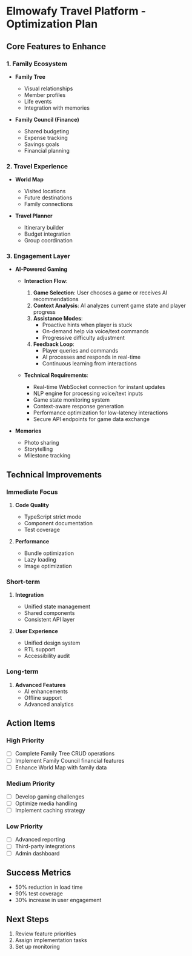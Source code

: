 # Elmowafy Travel Platform - Optimization Plan

## Core Features to Enhance

### 1. Family Ecosystem
- **Family Tree**
  - Visual relationships
  - Member profiles
  - Life events
  - Integration with memories

- **Family Council (Finance)**
  - Shared budgeting
  - Expense tracking
  - Savings goals
  - Financial planning

### 2. Travel Experience
- **World Map**
  - Visited locations
  - Future destinations
  - Family connections

- **Travel Planner**
  - Itinerary builder
  - Budget integration
  - Group coordination

### 3. Engagement Layer
- **AI-Powered Gaming**
  - **Interaction Flow**:
    1. **Game Selection**: User chooses a game or receives AI recommendations
    2. **Context Analysis**: AI analyzes current game state and player progress
    3. **Assistance Modes**:
       - Proactive hints when player is stuck
       - On-demand help via voice/text commands
       - Progressive difficulty adjustment
    4. **Feedback Loop**:
       - Player queries and commands
       - AI processes and responds in real-time
       - Continuous learning from interactions
  
  - **Technical Requirements**:
    - Real-time WebSocket connection for instant updates
    - NLP engine for processing voice/text inputs
    - Game state monitoring system
    - Context-aware response generation
    - Performance optimization for low-latency interactions
    - Secure API endpoints for game data exchange

- **Memories**
  - Photo sharing
  - Storytelling
  - Milestone tracking

## Technical Improvements

### Immediate Focus 
1. **Code Quality**
   - TypeScript strict mode
   - Component documentation
   - Test coverage

2. **Performance**
   - Bundle optimization
   - Lazy loading
   - Image optimization

### Short-term 
1. **Integration**
   - Unified state management
   - Shared components
   - Consistent API layer

2. **User Experience**
   - Unified design system
   - RTL support
   - Accessibility audit

### Long-term 
1. **Advanced Features**
   - AI enhancements
   - Offline support
   - Advanced analytics

## Action Items

### High Priority
- [ ] Complete Family Tree CRUD operations
- [ ] Implement Family Council financial features
- [ ] Enhance World Map with family data

### Medium Priority
- [ ] Develop gaming challenges
- [ ] Optimize media handling
- [ ] Implement caching strategy

### Low Priority
- [ ] Advanced reporting
- [ ] Third-party integrations
- [ ] Admin dashboard

## Success Metrics
- 50% reduction in load time
- 90% test coverage
- 30% increase in user engagement

## Next Steps
1. Review feature priorities
2. Assign implementation tasks
3. Set up monitoring
